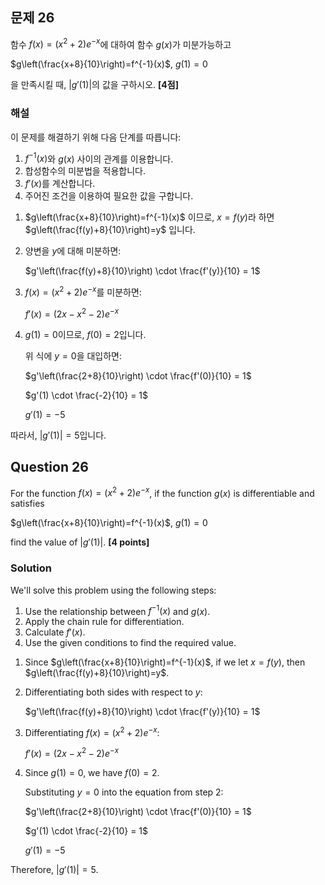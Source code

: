 

## 문제 26

함수 $f(x)=(x^2+2)e^{-x}$에 대하여 함수 $g(x)$가 미분가능하고

$g\left(\frac{x+8}{10}\right)=f^{-1}(x)$, $g(1)=0$

을 만족시킬 때, $|g'(1)|$의 값을 구하시오. **[4점]**

### 해설

이 문제를 해결하기 위해 다음 단계를 따릅니다:

1) $f^{-1}(x)$와 $g(x)$ 사이의 관계를 이용합니다.
2) 합성함수의 미분법을 적용합니다.
3) $f'(x)$를 계산합니다.
4) 주어진 조건을 이용하여 필요한 값을 구합니다.

1. $g\left(\frac{x+8}{10}\right)=f^{-1}(x)$ 이므로, $x=f(y)$라 하면 $g\left(\frac{f(y)+8}{10}\right)=y$ 입니다.

2. 양변을 $y$에 대해 미분하면:

   $g'\left(\frac{f(y)+8}{10}\right) \cdot \frac{f'(y)}{10} = 1$

3. $f(x)=(x^2+2)e^{-x}$를 미분하면:
   
   $f'(x) = (2x-x^2-2)e^{-x}$

4. $g(1)=0$이므로, $f(0)=2$입니다. 
   
   위 식에 $y=0$을 대입하면:

   $g'\left(\frac{2+8}{10}\right) \cdot \frac{f'(0)}{10} = 1$
   
   $g'(1) \cdot \frac{-2}{10} = 1$
   
   $g'(1) = -5$

따라서, $|g'(1)| = 5$입니다.

## Question 26

For the function $f(x)=(x^2+2)e^{-x}$, if the function $g(x)$ is differentiable and satisfies

$g\left(\frac{x+8}{10}\right)=f^{-1}(x)$, $g(1)=0$

find the value of $|g'(1)|$. **[4 points]**

### Solution

We'll solve this problem using the following steps:

1) Use the relationship between $f^{-1}(x)$ and $g(x)$.
2) Apply the chain rule for differentiation.
3) Calculate $f'(x)$.
4) Use the given conditions to find the required value.

1. Since $g\left(\frac{x+8}{10}\right)=f^{-1}(x)$, if we let $x=f(y)$, then $g\left(\frac{f(y)+8}{10}\right)=y$.

2. Differentiating both sides with respect to $y$:

   $g'\left(\frac{f(y)+8}{10}\right) \cdot \frac{f'(y)}{10} = 1$

3. Differentiating $f(x)=(x^2+2)e^{-x}$:
   
   $f'(x) = (2x-x^2-2)e^{-x}$

4. Since $g(1)=0$, we have $f(0)=2$. 
   
   Substituting $y=0$ into the equation from step 2:

   $g'\left(\frac{2+8}{10}\right) \cdot \frac{f'(0)}{10} = 1$
   
   $g'(1) \cdot \frac{-2}{10} = 1$
   
   $g'(1) = -5$

Therefore, $|g'(1)| = 5$.
